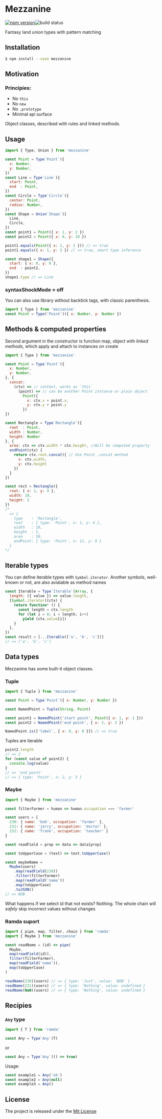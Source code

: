# Mezzanine

[![npm version][npm-image]][npm-url]![build status][build-status]

Fantasy land union types with pattern matching


## Installation

```bash
$ npm install --save mezzanine
```

## Motivation

### Principies:

-  No `this`
-  No `new`
-  No `.prototype`
-  Minimal api surface

Object classes, described with rules and linked methods.

## Usage

```js
import { Type, Union } from 'mezzanine'

const Point = Type`Point`({
  x: Number,
  y: Number,
})
const Line = Type`Line`({
  start: Point,
  end  : Point,
})
const Circle = Type`Circle`({
  center: Point,
  radius: Number,
})
const Shape = Union`Shape`({
  Line,
  Circle,
})
const point1 = Point({ x: 1, y: 2 })
const point2 = Point({ x: 0, y: 10 })

point1.equals(Point({ x: 1, y: 2 })) // => true
point1.equals({ x: 1, y: 2 }) // => true, smart type inference

const shape1 = Shape({
  start: { x: 0, y: 0 },
  end  : point2,
})
shape1.type // => Line

```

### syntaxShockMode = off
You can also use library without backtick tags, with classic parenthesis.
```js
import { Type } from 'mezzanine'
const Point = Type('Point')({ x: Number, y: Number })
```

## Methods & computed properties

Second argument in the constructor is function map, object with *linked methods*, which apply and attach to instances on create
```js
import { Type } from 'mezzanine'

const Point = Type`Point`({
  x: Number,
  y: Number,
}, {
  concat:
    (ctx) => // context, works as `this`
      (point) => // can be another Point instance or plain object
        Point({
          x: ctx.x + point.x,
          y: ctx.y + point.y
        })
})

const Rectangle = Type`Rectangle`({
  root  : Point,
  width : Number,
  height: Number
}, {
  area: ctx => ctx.width * ctx.height, //Will be computed property
  endPoint(ctx) {
    return ctx.root.concat({ // Use Point .concat method
      x: ctx.width,
      y: ctx.height
    })
  }
})

const rect = Rectangle({
  root: { x: 1, y: 4 },
  width: 10,
  height: 5
})
/*
  => {
    type    : 'Rectangle',
    root    : { type: 'Point', x: 1, y: 4 },
    width   : 10,
    height  : 5,
    area    : 50,
    endPoint: { type: 'Point', x: 11, y: 9 }
  }
*/

```

## Iterable types
You can define iterable types with `Symbol.iterator`. Another symbols, well-known or not, are also avialable as method names
```js
const Iterable = Type`Iterable`(Array, {
  length: ({ value }) => value.length,
  [Symbol.iterator](ctx) {
    return function* () {
      const length = ctx.length
      for (let i = 0; i < length; i++)
        yield (ctx.value[i])
    }
  },
})
const result = [...Iterable(['a', 'b', 'c'])]
// => ['a', 'b', 'c']
```

## Data types

Mezzanine has some built-it object classes.

### Tuple
```js
import { Tuple } from 'mezzanine'

const Point = Type`Point`({ x: Number, y: Number })

const NamedPoint = Tuple(String, Point)

const point1 = NamedPoint('start point', Point({ x: 1, y: 1 }))
const point2 = NamedPoint('end point', { x: 2, y: 3 })

NamedPoint.is(['label', { x: 0, y: 0 }]) // => true
```
Tuples are iterable

```js
point2.length
// => 2
for (const value of point2) {
  console.log(value)
}
// => 'end point'
// => { type: 'Point', x: 2, y: 3 }
```

### Maybe

```js
import { Maybe } from 'mezzanine'

const filterFarmer = human => human.occupation === 'farmer'

const users = {
  230: { name: 'bob', occupation: 'farmer' },
  231: { name: 'jerry', occupation: 'doctor' },
  232: { name: 'frank', occupation: 'teacher' }
}

const readField = prop => data => data[prop]

const toUpperCase = (text) => text.toUpperCase()

const maybeName =
  Maybe(users)
    .map(readField(230))
    .filter(filterFarmer)
    .map(readField('name'))
    .map(toUpperCase)
    .toJSON()
// => BOB
```
What happens if we select id that not exists? Nothing. The whole chain will *safely* skip incorrect values without changes
### Ramda suport
```js
import { pipe, map, filter, chain } from 'ramda'
import { Maybe } from 'mezzanine'

const readName = (id) => pipe(
  Maybe,
  map(readField(id)),
  filter(filterFarmer),
  map(readField('name')),
  map(toUpperCase)
)

readName(230)(users) // => { type: 'Just', value: 'BOB' }
readName(231)(users) // => { type: 'Nothing', value: undefined }
readName(NaN)(users) // => { type: 'Nothing', value: undefined }

```



## Recipies

### `Any` type
```js
import { T } from 'ramda'

const Any = Type`Any`(T)
```
or
```js
const Any = Type`Any`(() => true)
```

Usage:
```js
const example1 = Any('ok')
const example2 = Any(null)
const example3 = Any()
```

## License

The project is released under the [Mit License](./LICENSE)

[npm-url]: https://www.npmjs.org/package/mezzanine
[npm-image]: https://badge.fury.io/js/mezzanine.svg
[build-status]: https://travis-ci.org/zerobias/mezzanine.svg?branch=master
